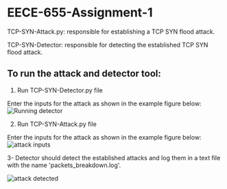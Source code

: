 # EECE-655-Assignment-1

TCP-SYN-Attack.py: responsible for establishing a TCP SYN flood attack. 

TCP-SYN-Detector: responsible for detecting the established TCP SYN flood attack.

## To run the attack and detector tool:

1. Run TCP-SYN-Detector.py file
 
 Enter the inputs for the attack as shown in the example figure below:
 ![Running detector](https://user-images.githubusercontent.com/47125583/136378735-8656069c-19cc-4371-a04d-fb1225ba730d.JPG)

2. Run TCP-SYN-Attack.py file 

 Enter the inputs for the attack as shown in the example figure below:
  ![attack inputs](https://user-images.githubusercontent.com/47125583/136376424-47e6c2a9-2d0a-45c2-82dd-759c8d1238fa.JPG)
  
3- Detector should detect the established attacks and log them in a text file with the name 'packets_breakdown.log'.

![attack detected](https://user-images.githubusercontent.com/47125583/136377386-7efa285c-8b4e-48b8-aa01-ac618c40e0cc.JPG)
